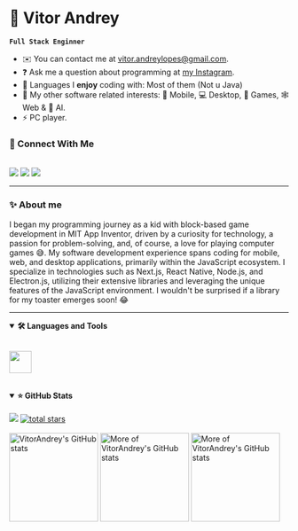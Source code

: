 # 🚀 Vitor Andrey


**`Full Stack Enginner`**

* ✉️ You can contact me at [vitor.andreylopes@gmail.com](mailto:vitor.andreylopes@gmail.com).
* ❓ Ask me a question about programming at [my Instagram](https://www.instagram.com/vitor_andrey_ls/).
* 🧠 Languages I **enjoy** coding with: Most of them (Not u Java)
* 🤔 My other software related interests: 📱 Mobile, 💻 Desktop, 🧩 Games, 🕸️ Web & 🤖 AI.
* ⚡ PC player.

### 🔗 Connect With Me

<br />
    <a href="https://www.youtube.com/@vitor_andrey_ls" target="_blank" rel="noreferrer"> <img src="https://img.shields.io/badge/YouTube-FF0000?style=for-the-badge&logo=youtube&logoColor=white" /></a>
    <a href="https://www.linkedin.com/in/vitor-andrey-lopes-santos/" target="_blank" rel="noreferrer"> <img src="https://img.shields.io/badge/LinkedIn-0077B5?style=for-the-badge&logo=linkedin&logoColor=white" /></a>
    <a href="https://www.instagram.com/vitor_andrey_ls/" target="_blank" rel="noreferrer"> <img src="https://img.shields.io/badge/Instagram-E4405F?style=for-the-badge&logo=instagram&logoColor=white" /></a>

---

### ✨ About me

I began my programming journey as a kid with block-based game development in MIT App Inventor, driven by a curiosity for technology, a passion for problem-solving, and, of course, a love for playing computer games 😅. My software development experience spans coding for mobile, web, and desktop applications, primarily within the JavaScript ecosystem. I specialize in technologies such as Next.js, React Native, Node.js, and Electron.js, utilizing their extensive libraries and leveraging the unique features of the JavaScript environment. I wouldn't be surprised if a library for my toaster emerges soon! 😂

---

<details open>
    <summary><b>🛠️ Languages and Tools</b></summary>
    <br />
    <p align="left">
        <img height=40 src="https://skillicons.dev/icons?i=typescript,javascript,python,html,css,tailwind,git,react,vite,next,nodejs,express,nest,postgres" />
    </p>
</details>

<br />

<details open>
    <summary><b>⭐ GitHub Stats</b></summary>
    <br />
        <a href="https://www.github.com/VitorAndrey" target="_blank" rel="noreferrer"><img
src="https://img.shields.io/github/followers/VitorAndrey?logo=github&style=for-the-badge&color=0891b2&labelColor=1c1917" /></a>
        <a href="https://github.com/VitorAndrey?tab=repositories&sort=stargazers"><img alt="total stars" title="Total stars on GitHub" src="https://custom-icon-badges.demolab.com/github/stars/VitorAndrey?color=55960c&style=for-the-badge&labelColor=488207&logo=star"/></a>
    <br />
    <br />
    <a href="http://www.github.com/VitorAndrey"><img height=160 src="https://github-readme-stats.vercel.app/api?username=VitorAndrey&show_icons=true&count_private=true&title_color=1A61E7&text_color=ffffff&icon_color=facc15&bg_color=1c1917&hide_border=true&show_icons=true&card_width=450" alt="VitorAndrey's GitHub stats" /></a>
    <a href="http://www.github.com/VitorAndrey"><img height=160 src="https://github-readme-stats-eight-theta.vercel.app/api/top-langs/?username=VitorAndrey&hide=css,html&layout=compact&langs_count=8&card_width=400&title_color=1A61E7&text_color=ffffff&icon_color=0891b2&bg_color=1c1917&hide_border=true" alt="More of VitorAndrey's GitHub stats" /></a>
    <a href="http://www.github.com/VitorAndrey"><img height=160 src="https://github-readme-streak-stats.herokuapp.com/?user=VitorAndrey&stroke=ffffff&background=1c1917&ring=1A61E7&fire=f03c2e&currStreakNum=ffffff&currStreakLabel=1A61E7&sideNums=ffffff&sideLabels=ffffff&dates=ffffff&hide_border=true&card_width=450" alt="More of VitorAndrey's GitHub stats" /></a>
    <br />
    <br />
</details>
